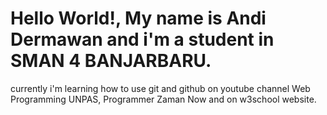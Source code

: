 # Hello World!, My name is Andi Dermawan and i'm a student in SMAN 4 BANJARBARU.
currently i'm learning how to use git and github on youtube channel Web Programming UNPAS, Programmer Zaman Now and on w3school website.
